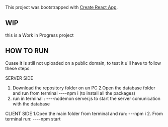 This project was bootstrapped with [Create React App](https://github.com/facebook/create-react-app).

## WIP

this is a Work in Progress project

## HOW TO RUN
Cuase it is still not uploaded on a public domain, to test it u'll have to follow these steps:

SERVER SIDE
1. Download the repository folder on un PC
2.Open the database folder and run from terminal ----npm i   (to install all the packages)
3. run in terminal : ----nodemon server.js to start the server comunication with the database

CLIENT SIDE
1.Open the main folder from terminal and run:  ---npm i
2. From terminal run: ----npm start
